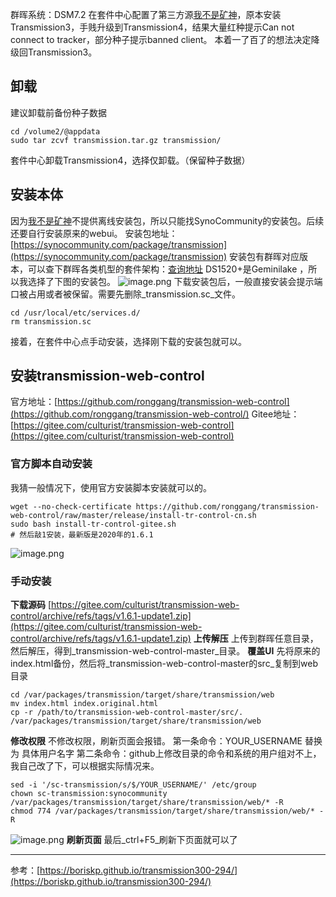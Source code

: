 群晖系统：DSM7.2
在套件中心配置了第三方源[我不是矿神](https://spk7.imnks.com/)，原本安装Transmission3，手贱升级到Transmission4，结果大量红种提示Can not connect to tracker，部分种子提示banned client。
本着一了百了的想法决定降级回Transmission3。
## 卸载
建议卸载前备份种子数据
```shell
cd /volume2/@appdata
sudo tar zcvf transmission.tar.gz transmission/
```
套件中心卸载Transmission4，选择仅卸载。（保留种子数据）
## 安装本体
因为[我不是矿神](https://spk7.imnks.com/)不提供离线安装包，所以只能找SynoCommunity的安装包。后续还要自行安装原来的webui。
安装包地址：[https://synocommunity.com/package/transmission](https://synocommunity.com/package/transmission)
安装包有群晖对应版本，可以查下群晖各类机型的套件架构：[查询地址](https://kb.synology.com/en-global/DSM/tutorial/What_kind_of_CPU_does_my_NAS_have)
DS1520+是Geminilake ，所以我选择了下图的安装包。
![image.png](https://cdn.nlark.com/yuque/0/2023/png/29795395/1703071831013-7ea0c383-a048-4e10-8f65-ba17625927bb.png#averageHue=%23dbdad9&clientId=u872bf7b4-db92-4&from=paste&height=293&id=u2c015974&originHeight=293&originWidth=1137&originalType=binary&ratio=1&rotation=0&showTitle=false&size=42704&status=done&style=none&taskId=ub02a698b-16ff-4bdc-a1a0-af5e6a7706d&title=&width=1137)
下载安装包后，一般直接安装会提示端口被占用或者被保留。需要先删除_transmission.sc_文件。
```shell
cd /usr/local/etc/services.d/
rm transmission.sc
```
接着，在套件中心点手动安装，选择刚下载的安装包就可以。
## 安装transmission-web-control
官方地址：[https://github.com/ronggang/transmission-web-control](https://github.com/ronggang/transmission-web-control/)
Gitee地址：[https://gitee.com/culturist/transmission-web-control](https://gitee.com/culturist/transmission-web-control)
### 官方脚本自动安装
我猜一般情况下，使用官方安装脚本安装就可以的。
```shell
wget --no-check-certificate https://github.com/ronggang/transmission-web-control/raw/master/release/install-tr-control-cn.sh
sudo bash install-tr-control-gitee.sh 
# 然后敲1安装，最新版是2020年的1.6.1
```
![image.png](https://cdn.nlark.com/yuque/0/2023/png/29795395/1703072284464-bc949c17-cf97-48e1-aca4-effbc8c8fe82.png#averageHue=%23090705&clientId=u872bf7b4-db92-4&from=paste&height=237&id=u4f53c106&originHeight=237&originWidth=578&originalType=binary&ratio=1&rotation=0&showTitle=false&size=22117&status=done&style=none&taskId=ucc914831-5581-4c90-bd0a-88130421f01&title=&width=578)
### 手动安装
**下载源码**
[https://gitee.com/culturist/transmission-web-control/archive/refs/tags/v1.6.1-update1.zip](https://gitee.com/culturist/transmission-web-control/archive/refs/tags/v1.6.1-update1.zip)
**上传解压**
上传到群晖任意目录，然后解压，得到_transmission-web-control-master_目录。
**覆盖UI**
先将原来的index.html备份，然后将_transmission-web-control-master的src_复制到web目录
```shell
cd /var/packages/transmission/target/share/transmission/web
mv index.html index.original.html
cp -r /path/to/transmission-web-control-master/src/. /var/packages/transmission/target/share/transmission/web
```
**修改权限**
不修改权限，刷新页面会报错。
第一条命令：YOUR_USERNAME 替换为 具体用户名字
第二条命令：github上修改目录的命令和系统的用户组对不上，我自己改了下，可以根据实际情况来。
```shell
sed -i '/sc-transmission/s/$/YOUR_USERNAME/' /etc/group
chown sc-transmission:synocommunity /var/packages/transmission/target/share/transmission/web/* -R
chmod 774 /var/packages/transmission/target/share/transmission/web/* -R
```
![image.png](https://cdn.nlark.com/yuque/0/2023/png/29795395/1703073858213-da2eae24-2a38-4fe9-b58e-0942024b490e.png#averageHue=%23ecce94&clientId=u872bf7b4-db92-4&from=paste&height=282&id=u3e899bd2&originHeight=282&originWidth=916&originalType=binary&ratio=1&rotation=0&showTitle=false&size=35636&status=done&style=none&taskId=u96f34991-5d35-4a5d-830c-bc2f984a823&title=&width=916)
**刷新页面**
最后_ctrl+F5_刷新下页面就可以了

---

参考：[https://boriskp.github.io/transmission300-294/](https://boriskp.github.io/transmission300-294/)
